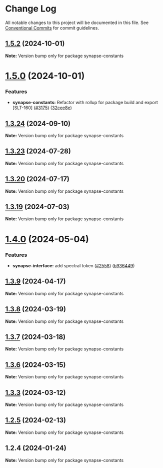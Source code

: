 # Change Log

All notable changes to this project will be documented in this file.
See [Conventional Commits](https://conventionalcommits.org) for commit guidelines.

## [1.5.2](https://github.com/synapsecns/sanguine/compare/synapse-constants@1.5.0...synapse-constants@1.5.2) (2024-10-01)

**Note:** Version bump only for package synapse-constants





# [1.5.0](https://github.com/synapsecns/sanguine/compare/synapse-constants@1.3.24...synapse-constants@1.5.0) (2024-10-01)


### Features

* **synapse-constants:** Refactor with rollup for package build and export [SLT-160] ([#3175](https://github.com/synapsecns/sanguine/issues/3175)) ([32cee8e](https://github.com/synapsecns/sanguine/commit/32cee8e3bb88222e9876b0963effb51d72be31a6))





## [1.3.24](https://github.com/synapsecns/sanguine/compare/synapse-constants@1.3.23...synapse-constants@1.3.24) (2024-09-10)

**Note:** Version bump only for package synapse-constants





## [1.3.23](https://github.com/synapsecns/sanguine/compare/synapse-constants@1.3.20...synapse-constants@1.3.23) (2024-07-28)

**Note:** Version bump only for package synapse-constants





## [1.3.20](https://github.com/synapsecns/sanguine/compare/synapse-constants@1.3.19...synapse-constants@1.3.20) (2024-07-17)

**Note:** Version bump only for package synapse-constants





## [1.3.19](https://github.com/synapsecns/sanguine/compare/synapse-constants@1.4.0...synapse-constants@1.3.19) (2024-07-03)

**Note:** Version bump only for package synapse-constants





# [1.4.0](https://github.com/synapsecns/sanguine/compare/synapse-constants@1.3.9...synapse-constants@1.4.0) (2024-05-04)


### Features

* **synapse-interface:** add spectral token ([#2558](https://github.com/synapsecns/sanguine/issues/2558)) ([b936449](https://github.com/synapsecns/sanguine/commit/b9364498b32290615d05eb88542051c8c8d2c0ce))





## [1.3.9](https://github.com/synapsecns/sanguine/compare/synapse-constants@1.3.8...synapse-constants@1.3.9) (2024-04-17)

**Note:** Version bump only for package synapse-constants





## [1.3.8](https://github.com/synapsecns/sanguine/compare/synapse-constants@1.3.7...synapse-constants@1.3.8) (2024-03-19)

**Note:** Version bump only for package synapse-constants





## [1.3.7](https://github.com/synapsecns/sanguine/compare/synapse-constants@1.3.6...synapse-constants@1.3.7) (2024-03-18)

**Note:** Version bump only for package synapse-constants





## [1.3.6](https://github.com/synapsecns/sanguine/compare/synapse-constants@1.3.3...synapse-constants@1.3.6) (2024-03-15)

**Note:** Version bump only for package synapse-constants





## [1.3.3](https://github.com/synapsecns/sanguine/compare/synapse-constants@1.2.5...synapse-constants@1.3.3) (2024-03-12)

**Note:** Version bump only for package synapse-constants





## [1.2.5](https://github.com/synapsecns/sanguine/compare/synapse-constants@1.2.4...synapse-constants@1.2.5) (2024-02-13)

**Note:** Version bump only for package synapse-constants





## 1.2.4 (2024-01-24)

**Note:** Version bump only for package synapse-constants
